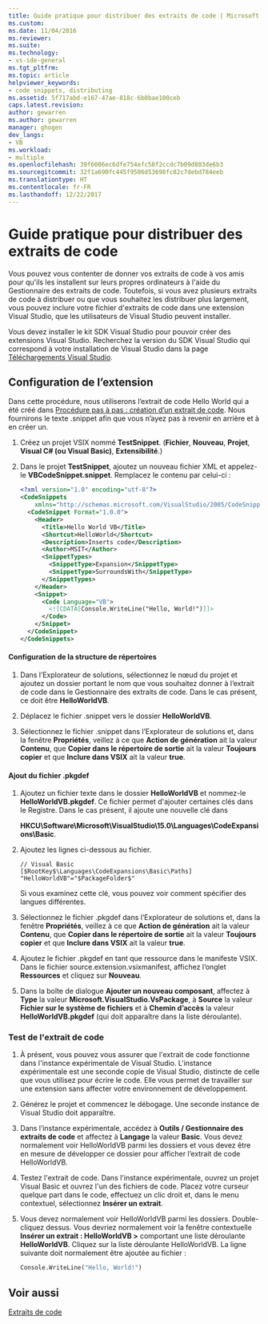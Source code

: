 ```yaml
---
title: Guide pratique pour distribuer des extraits de code | Microsoft Docs
ms.custom: 
ms.date: 11/04/2016
ms.reviewer: 
ms.suite: 
ms.technology:
- vs-ide-general
ms.tgt_pltfrm: 
ms.topic: article
helpviewer_keywords:
- code snippets, distributing
ms.assetid: 5f717abd-e167-47ae-818c-6b0bae100ceb
caps.latest.revision: 
author: gewarren
ms.author: gewarren
manager: ghogen
dev_langs:
- VB
ms.workload:
- multiple
ms.openlocfilehash: 39f6006ec6dfe754efc58f2ccdc7b09d803de6b3
ms.sourcegitcommit: 32f1a690fc445f9586d53698fc82c7debd784eeb
ms.translationtype: HT
ms.contentlocale: fr-FR
ms.lasthandoff: 12/22/2017
---
```

# <a name="how-to-distribute-code-snippets"></a>Guide pratique pour distribuer des extraits de code
Vous pouvez vous contenter de donner vos extraits de code à vos amis pour qu'ils les installent sur leurs propres ordinateurs à l'aide du Gestionnaire des extraits de code. Toutefois, si vous avez plusieurs extraits de code à distribuer ou que vous souhaitez les distribuer plus largement, vous pouvez inclure votre fichier d'extraits de code dans une extension Visual Studio, que les utilisateurs de Visual Studio peuvent installer.  

Vous devez installer le kit SDK Visual Studio pour pouvoir créer des extensions Visual Studio. Recherchez la version du SDK Visual Studio qui correspond à votre installation de Visual Studio dans la page [Téléchargements Visual Studio](https://www.visualstudio.com/downloads/).  

## <a name="setting-up-the-extension"></a>Configuration de l’extension  
Dans cette procédure, nous utiliserons l’extrait de code Hello World qui a été créé dans [Procédure pas à pas : création d’un extrait de code](../ide/walkthrough-creating-a-code-snippet.md). Nous fournirons le texte .snippet afin que vous n’ayez pas à revenir en arrière et à en créer un.  

1.  Créez un projet VSIX nommé **TestSnippet**. (**Fichier**, **Nouveau**, **Projet**, **Visual C# (ou Visual Basic)**, **Extensibilité**.)  

2.  Dans le projet **TestSnippet**, ajoutez un nouveau fichier XML et appelez-le **VBCodeSnippet.snippet**. Remplacez le contenu par celui-ci :  

    ```xml  
    <?xml version="1.0" encoding="utf-8"?>  
    <CodeSnippets  
        xmlns="http://schemas.microsoft.com/VisualStudio/2005/CodeSnippet">  
      <CodeSnippet Format="1.0.0">  
        <Header>  
          <Title>Hello World VB</Title>  
          <Shortcut>HelloWorld</Shortcut>  
          <Description>Inserts code</Description>  
          <Author>MSIT</Author>  
          <SnippetTypes>  
            <SnippetType>Expansion</SnippetType>  
            <SnippetType>SurroundsWith</SnippetType>  
          </SnippetTypes>  
        </Header>  
        <Snippet>  
          <Code Language="VB">  
            <![CDATA[Console.WriteLine("Hello, World!")]]>  
          </Code>  
        </Snippet>  
      </CodeSnippet>  
    </CodeSnippets>  
    ```  

#### <a name="setting-up-the-directory-structure"></a>Configuration de la structure de répertoires  

1.  Dans l’Explorateur de solutions, sélectionnez le nœud du projet et ajoutez un dossier portant le nom que vous souhaitez donner à l’extrait de code dans le Gestionnaire des extraits de code. Dans le cas présent, ce doit être **HelloWorldVB**.  

2.  Déplacez le fichier .snippet vers le dossier **HelloWorldVB**.  

3.  Sélectionnez le fichier .snippet dans l’Explorateur de solutions et, dans la fenêtre **Propriétés**, veillez à ce que **Action de génération** ait la valeur **Contenu**, que **Copier dans le répertoire de sortie** ait la valeur **Toujours copier** et que **Inclure dans VSIX** ait la valeur **true**.  

#### <a name="adding-the-pkgdef-file"></a>Ajout du fichier .pkgdef  

1.  Ajoutez un fichier texte dans le dossier **HelloWorldVB** et nommez-le **HelloWorldVB.pkgdef**. Ce fichier permet d'ajouter certaines clés dans le Registre. Dans le cas présent, il ajoute une nouvelle clé dans  

     **HKCU\Software\Microsoft\VisualStudio\15.0\Languages\CodeExpansions\Basic**.  

2.  Ajoutez les lignes ci-dessous au fichier.  

    ```  
    // Visual Basic   
    [$RootKey$\Languages\CodeExpansions\Basic\Paths]   
    "HelloWorldVB"="$PackageFolder$"  
    ```  

    Si vous examinez cette clé, vous pouvez voir comment spécifier des langues différentes.  

3.  Sélectionnez le fichier .pkgdef dans l’Explorateur de solutions et, dans la fenêtre **Propriétés**, veillez à ce que **Action de génération** ait la valeur **Contenu**, que **Copier dans le répertoire de sortie** ait la valeur **Toujours copier** et que **Inclure dans VSIX** ait la valeur **true**.  

4.  Ajoutez le fichier .pkgdef en tant que ressource dans le manifeste VSIX. Dans le fichier source.extension.vsixmanifest, affichez l’onglet **Ressources** et cliquez sur **Nouveau**.  

5.  Dans la boîte de dialogue **Ajouter un nouveau composant**, affectez à **Type** la valeur **Microsoft.VisualStudio.VsPackage**, à **Source** la valeur **Fichier sur le système de fichiers** et à **Chemin d’accès** la valeur **HelloWorldVB.pkgdef** (qui doit apparaître dans la liste déroulante).  

### <a name="testing-the-snippet"></a>Test de l'extrait de code  

1.  À présent, vous pouvez vous assurer que l'extrait de code fonctionne dans l'instance expérimentale de Visual Studio. L'instance expérimentale est une seconde copie de Visual Studio, distincte de celle que vous utilisez pour écrire le code. Elle vous permet de travailler sur une extension sans affecter votre environnement de développement.  

2.  Générez le projet et commencez le débogage. Une seconde instance de Visual Studio doit apparaître.  

3.  Dans l’instance expérimentale, accédez à **Outils / Gestionnaire des extraits de code** et affectez à **Langage** la valeur **Basic**. Vous devez normalement voir HelloWorldVB parmi les dossiers et vous devez être en mesure de développer ce dossier pour afficher l’extrait de code HelloWorldVB.  

4.  Testez l'extrait de code. Dans l'instance expérimentale, ouvrez un projet Visual Basic et ouvrez l'un des fichiers de code. Placez votre curseur quelque part dans le code, effectuez un clic droit et, dans le menu contextuel, sélectionnez **Insérer un extrait**.  

5.  Vous devez normalement voir HelloWorldVB parmi les dossiers. Double-cliquez dessus. Vous devriez normalement voir la fenêtre contextuelle **Insérer un extrait : HelloWorldVB >** comportant une liste déroulante **HelloWorldVB**. Cliquez sur la liste déroulante HelloWorldVB. La ligne suivante doit normalement être ajoutée au fichier :  

    ```vb  
    Console.WriteLine("Hello, World!")  
    ```  

## <a name="see-also"></a>Voir aussi  
[Extraits de code](../ide/code-snippets.md)
